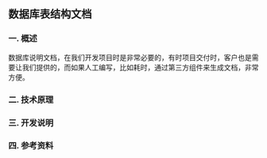 ## 数据库表结构文档

### 一.  概述
数据库说明文档，在我们开发项目时是非常必要的，有时项目交付时，客户也是需要让我们提供的，而如果人工编写，比如耗时，通过第三方组件来生成文档，非常方便。

### 二.  技术原理

### 三.  开发说明

### 四.  参考资料 
